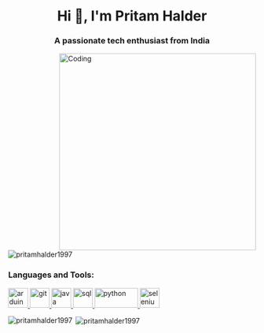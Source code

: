 <h1 align="center">Hi 👋, I'm Pritam Halder</h1>
<h3 align="center">A passionate tech enthusiast from India</h3>
<img align="right" alt="Coding" width="400" src="https://camo.githubusercontent.com/5ddf73ad3a205111cf8c686f687fc216c2946a75005718c8da5b837ad9de78c9/68747470733a2f2f7468756d62732e6766796361742e636f6d2f4576696c4e657874446576696c666973682d736d616c6c2e676966">


<p align="left"> <img src="https://komarev.com/ghpvc/?username=pritamhalder1997&label=Profile%20views&color=0e75b6&style=flat" alt="pritamhalder1997" /> </p>

<p align="left">
</p>

<h3 align="left">Languages and Tools:</h3>
<p align="left"> <a href="https://www.arduino.cc/" target="_blank" rel="noreferrer"> <img src="https://cdn.worldvectorlogo.com/logos/arduino-1.svg" alt="arduino" width="40" height="40"/> </a> <a href="https://git-scm.com/" target="_blank" rel="noreferrer"> <img src="https://www.vectorlogo.zone/logos/git-scm/git-scm-icon.svg" alt="git" width="40" height="40"/> 
<a href="https://www.java.com/en/" target="_blank" rel="noreferrer"> <img src="https://profilinator.rishav.dev/skills-assets/java-original-wordmark.svg" alt="java" width="40" height="40"/> </a>
<a href="https://www.mysql.com/" target="_blank" rel="noreferrer"> <img src="https://www.google.com/url?sa=i&url=https%3A%2F%2Fwww.subpng.com%2Fpng-ut4629%2F&psig=AOvVaw21ciYWCn7zU3bFI9NI1Gr8&ust=1671348005972000&source=images&cd=vfe&ved=0CBAQjRxqFwoTCMiy89KOgPwCFQAAAAAdAAAAABAE" alt="sql" width="40" height="40"/> </a>
<a href="https://www.python.org/" target="_blank" rel="noreferrer"> <img src="https://www.python.org/static/img/python-logo.png" alt="python" width="88" height="40"/> </a>
<a href="https://www.selenium.dev/" target="_blank" rel="noreferrer"> <img src="https://www.selenium.dev/" alt="selenium" width="40" height="40"/> </a>

</a></p>

<p><img align="left" src="https://github-readme-stats.vercel.app/api/top-langs?username=pritamhalder1997&show_icons=true&locale=en&layout=compact" alt="pritamhalder1997" /></p>

<p>&nbsp;<img align="center" src="https://github-readme-stats.vercel.app/api?username=pritamhalder1997&show_icons=true&locale=en" alt="pritamhalder1997" /></p>
